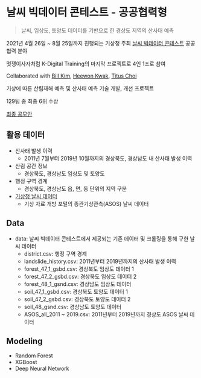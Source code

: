 # 날씨 빅데이터 콘테스트 - 공공협력형
> 날씨, 임상도, 토양도 데이터를 기반으로 한 경상도 지역의 산사태 예측 

2021년 4월 26일 ~ 8월 25일까지 진행되는 기상청 주최 [날씨 빅데이터 콘테스트](https://bd.kma.go.kr/contest/main.do) 공공협력 분야

멋쟁이사자처럼 K-Digital Training의 마지막 프로젝트로 4인 1조로 참여

Collaborated with [Bill Kim](https://github.com/billkim418), [Heewon Kwak](https://github.com/HeewonKwak), [Titus Choi](https://github.com/TitusChoi)

기상에 따른 산림재해 예측 및 산사태 예측 기술 개발, 개선 프로젝트

129팀 중 최종 6위 수상

[최종 공모안](submission.pdf)
 
## 활용 데이터
* 산사태 발생 이력
  + 2011년 7월부터 2019년 10월까지의 경상북도, 경상남도 내 산사태 발생 이력
* 산림 공간 정보
  + 경상북도, 경상남도 임상도 및 토양도
* 행정 구역 경계
  + 경상북도, 경상남도 읍, 면, 동 단위의 지역 구분
* [기상청 날씨 데이터](https://data.kma.go.kr)
  + 기상 자료 개방 포털의 종관기상관측(ASOS) 날씨 데이터


## Data
- data: 날씨 빅데이터 콘테스트에서 제공되는 기존 데이터 및 크롤링을 통해 구한 날씨 데이터
  * district.csv: 행정 구역 경계
  * landslide_history.csv: 2011년부터 2019년까지의 산사태 발생 이력
  * forest_47_1_gsbd.csv: 경상북도 임상도 데이터 1
  * forest_47_2_gsbd.csv: 경상북도 임상도 데이터 2
  * forest_48_1_gsnd.csv: 경상남도 임상도 데이터
  * soil_47_1_gsbd.csv: 경상북도 토양도 데이터 1
  * soil_47_2_gsbd.csv: 경상북도 토양도 데이터 2
  * soil_48_gsnd.csv: 경상남도 토양도 데이터
  * ASOS_all_2011 ~ 2019.csv: 2011년부터 2019년까지 경상도 ASOS 날씨 데이터
  
## Modeling
* Random Forest
* XGBoost
* Deep Neural Network

